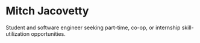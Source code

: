 # Mitch Jacovetty

Student and software engineer seeking part-time, co-op, or internship skill-utilization opportunities.
